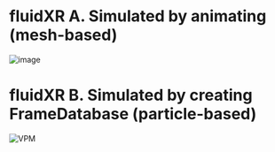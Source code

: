 # fluidXR A. Simulated by animating (mesh-based)
![image](https://github.com/Jameshin/FluidXR/assets/16720947/9ece6471-e960-47dc-acaf-11df70e4cf0b)


# fluidXR B. Simulated by creating FrameDatabase (particle-based)
![VPM](https://github.com/Jameshin/FluidXR/assets/16720947/1b2837fd-f4f1-4a4c-946b-d0b3966ed6d6)
